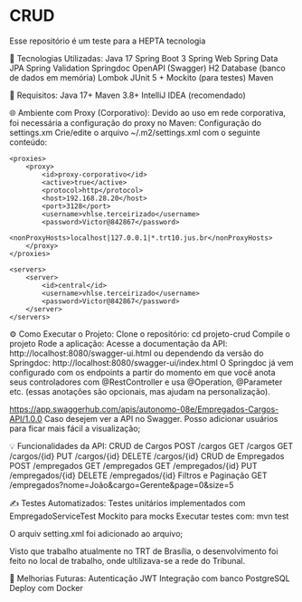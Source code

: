 # CRUD
Esse repositório é um teste para a HEPTA tecnologia

🚀 Tecnologias Utilizadas:
Java 17
Spring Boot 3
Spring Web
Spring Data JPA
Spring Validation
Springdoc OpenAPI (Swagger)
H2 Database (banco de dados em memória)
Lombok
JUnit 5 + Mockito (para testes)
Maven

📝 Requisitos:
Java 17+
Maven 3.8+
IntelliJ IDEA (recomendado)

🌐 Ambiente com Proxy (Corporativo):
Devido ao uso em rede corporativa, foi necessária a configuração do proxy no Maven:
Configuração do settings.xm
Crie/edite o arquivo ~/.m2/settings.xml com o seguinte conteúdo:

<?xml version="1.0"?>
<settings xmlns="http://maven.apache.org/SETTINGS/1.0.0"
         xmlns:xsi="http://www.w3.org/2001/XMLSchema-instance"
         xsi:schemaLocation="http://maven.apache.org/SETTINGS/1.0.0 https://maven.apache.org/xsd/settings-1.0.0.xsd">

    <proxies>
        <proxy>
            <id>proxy-corporativo</id>
            <active>true</active>
            <protocol>http</protocol>
            <host>192.168.28.20</host>
            <port>3128</port>
            <username>vhlse.terceirizado</username>
            <password>Victor@842867</password>
            <nonProxyHosts>localhost|127.0.0.1|*.trt10.jus.br</nonProxyHosts>
        </proxy>
    </proxies>

    <servers>
        <server>
            <id>central</id>
            <username>vhlse.terceirizado</username>
            <password>Victor@842867</password>
        </server>
    </servers>
</settings>

⚙️ Como Executar o Projeto:
Clone o repositório:
cd projeto-crud
Compile o projeto
Rode a aplicação:
Acesse a documentação da API: http://localhost:8080/swagger-ui.html ou dependendo da versão do Springdoc: http://localhost:8080/swagger-ui/index.html
O Springdoc já vem configurado com os endpoints a partir do momento em que você anota seus controladores com @RestController e usa @Operation, @Parameter etc. (essas anotações são opcionais, mas ajudam na personalização).

https://app.swaggerhub.com/apis/autonomo-08e/Empregados-Cargos-API/1.0.0
Caso desejem ver a API no Swagger. Posso adicionar usuários para ficar mais fácil a visualização;

💡 Funcionalidades da API:
CRUD de Cargos
POST /cargos
GET /cargos
GET /cargos/{id}
PUT /cargos/{id}
DELETE /cargos/{id}
CRUD de Empregados
POST /empregados
GET /empregados
GET /empregados/{id}
PUT /empregados/{id}
DELETE /empregados/{id}
Filtros e Paginação
GET /empregados?nome=João&cargo=Gerente&page=0&size=5

✍️ Testes Automatizados:
Testes unitários implementados com
EmpregadoServiceTest
Mockito para mocks
Executar testes com: mvn test

O arquiv setting.xml foi adicionado ao arquivo;

Visto que trabalho atualmente no TRT de Brasília, o desenvolvimento foi feito no local de trabalho, onde ultilizava-se a rede do Tribunal. 

🚧 Melhorias Futuras:
Autenticação JWT
Integração com banco PostgreSQL
Deploy com Docker
